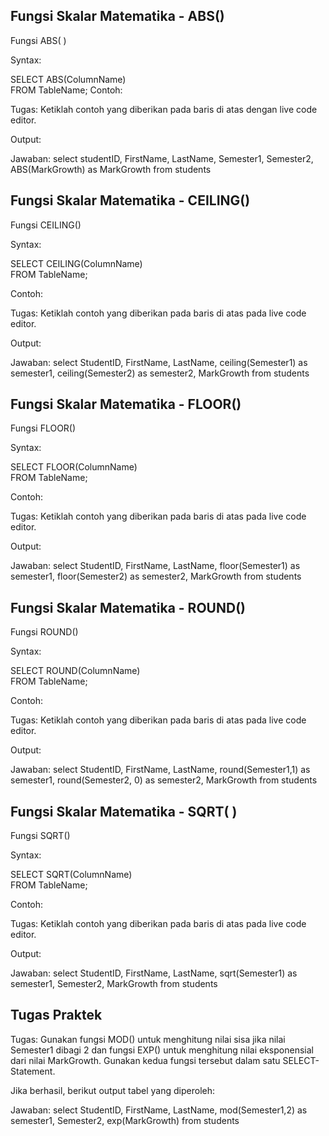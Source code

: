 ## Fungsi Skalar Matematika - ABS()

Fungsi ABS( )

Syntax:

SELECT ABS(ColumnName)  
FROM TableName;
Contoh:

Tugas:
Ketiklah contoh yang diberikan pada baris di atas dengan live code editor.

Output:

Jawaban:
select studentID, FirstName, LastName, Semester1, Semester2, ABS(MarkGrowth) as MarkGrowth from students

## Fungsi Skalar Matematika - CEILING()

Fungsi CEILING()

Syntax:

SELECT CEILING(ColumnName)  
FROM TableName;

Contoh:

Tugas:
Ketiklah contoh yang diberikan pada baris di atas pada live code editor.

Output:

Jawaban:
select StudentID, FirstName, LastName, ceiling(Semester1) as semester1, ceiling(Semester2) as semester2, MarkGrowth from students

## Fungsi Skalar Matematika - FLOOR()

Fungsi FLOOR()

Syntax:

SELECT FLOOR(ColumnName)  
FROM TableName;

Contoh:

Tugas:
Ketiklah contoh yang diberikan pada baris di atas pada live code editor.

Output:

Jawaban:
select StudentID, FirstName, LastName, floor(Semester1) as semester1, floor(Semester2) as semester2, MarkGrowth from students

## Fungsi Skalar Matematika - ROUND()

Fungsi ROUND()

Syntax:

SELECT ROUND(ColumnName)  
FROM TableName;

Contoh:

Tugas:
Ketiklah contoh yang diberikan pada baris di atas pada live code editor.

Output:

Jawaban:
select StudentID, FirstName, LastName, round(Semester1,1) as semester1, round(Semester2, 0) as semester2, MarkGrowth from students

## Fungsi Skalar Matematika - SQRT( )

Fungsi SQRT()

Syntax:

SELECT SQRT(ColumnName)  
FROM TableName;

Contoh:

Tugas:
Ketiklah contoh yang diberikan pada baris di atas pada live code editor.

Output:

Jawaban:
select StudentID, FirstName, LastName, sqrt(Semester1) as semester1, Semester2, MarkGrowth from students

## Tugas Praktek

Tugas:
Gunakan fungsi MOD() untuk menghitung nilai sisa jika nilai Semester1 dibagi 2 dan fungsi EXP() untuk menghitung nilai eksponensial dari nilai MarkGrowth. Gunakan kedua fungsi tersebut dalam satu SELECT-Statement.

Jika berhasil, berikut output tabel yang diperoleh:

Jawaban:
select StudentID, FirstName, LastName, mod(Semester1,2) as semester1, Semester2, exp(MarkGrowth) from students
